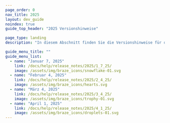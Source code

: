 ```yaml
---
page_order: 0
nav_title: 2025
layout: dev_guide
noindex: true
guide_top_header: "2025 Versionshinweise"

page_type: landing
description: "In diesem Abschnitt finden Sie die Versionshinweise für das Jahr 2025."

guide_menu_title: ""
guide_menu_list:
  - name: "Januar 7, 2025"
    link: /docs/help/release_notes/2025/1_7_25/
    image: /assets/img/braze_icons/snowflake-01.svg
  - name: "Februar 4, 2025"
    link: /docs/help/release_notes/2025/2_4_25/
    image: /assets/img/braze_icons/hearts.svg
  - name: "März 4, 2025"
    link: /docs/help/release_notes/2025/3_4_25/
    image: /assets/img/braze_icons/trophy-01.svg
  - name: "April 1, 2025"
    link: /docs/help/release_notes/2025/4_1_25/
    image: /assets/img/braze_icons/droplets-01.svg
---
```

